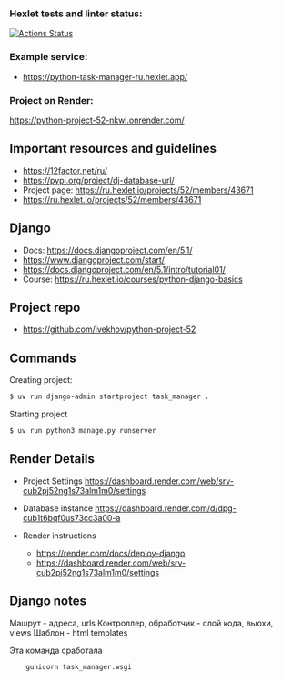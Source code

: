 ### Hexlet tests and linter status:
[![Actions Status](https://github.com/ivekhov/python-project-52/actions/workflows/hexlet-check.yml/badge.svg)](https://github.com/ivekhov/python-project-52/actions)

### Example service:

- https://python-task-manager-ru.hexlet.app/ 


### Project on Render: 
https://python-project-52-nkwi.onrender.com/

## Important resources and guidelines

- https://12factor.net/ru/ 
- https://pypi.org/project/dj-database-url/
- Project page: https://ru.hexlet.io/projects/52/members/43671
- https://ru.hexlet.io/projects/52/members/43671

## Django

- Docs: https://docs.djangoproject.com/en/5.1/ 
- https://www.djangoproject.com/start/
- https://docs.djangoproject.com/en/5.1/intro/tutorial01/ 
- Course: https://ru.hexlet.io/courses/python-django-basics 


## Project repo
- https://github.com/ivekhov/python-project-52



## Commands 

Creating project:

```bash
$ uv run django-admin startproject task_manager .
```

Starting project
```bash
$ uv run python3 manage.py runserver
```


## Render Details 

- Project Settings  https://dashboard.render.com/web/srv-cub2pj52ng1s73alm1m0/settings 

- Database instance https://dashboard.render.com/d/dpg-cub1t6bqf0us73cc3a00-a

- Render instructions

    - https://render.com/docs/deploy-django
    - https://dashboard.render.com/web/srv-cub2pj52ng1s73alm1m0/settings




## Django notes

Машрут - адреса, urls
Контроллер, обработчик - слой кода, вьюхи, views 
Шаблон - html templates 


Эта команда сработала 
```render-start:
	gunicorn task_manager.wsgi
```
